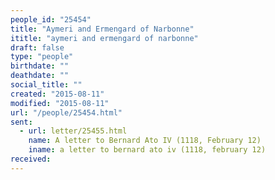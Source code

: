 ```yaml
---
people_id: "25454"
title: "Aymeri and Ermengard of Narbonne"
ititle: "aymeri and ermengard of narbonne"
draft: false
type: "people"
birthdate: ""
deathdate: ""
social_title: ""
created: "2015-08-11"
modified: "2015-08-11"
url: "/people/25454.html"
sent:
  - url: letter/25455.html
    name: A letter to Bernard Ato IV (1118, February 12)
    iname: a letter to bernard ato iv (1118, february 12)
received:
---
```

